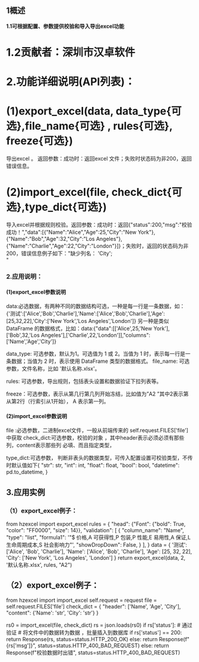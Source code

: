 ## **1概述**

**1.1可根据配置、参数提供校验和导入导出excel功能**

# **1.2贡献者：深圳市汉卓软件**

# 2.功能详细说明(API列表)：
# (1)export_excel(data, data_type{可选},file_name{可选} , rules{可选}, freeze{可选})
导出excel 。	   返回参数：成功时：返回excel 文件；失败时状态码为非200，返回错误信息。

# (2)import_excel(file, check_dict{可选},type_dict{可选})
导入excel并根据规则校验。返回参数：成功时：返回{"status":200,"msg":"校验成功！","data":[{"Name":"Alice","Age":25,"City":"New York"},{"Name":"Bob","Age":32,"City":"Los Angeles"},{"Name":"Charlie","Age":22,"City":"London"}]}；失败时，返回的状态码为非200，错误信息例子如下："缺少列名： 'City';<br>"


### 2.应用说明：
#### (1)export_excel参数说明
data:必选数据，有两种不同的数据结构可选，一种是每一行是一条数据，如：{'测试':['Alice','Bob','Charlie'],'Name':['Alice','Bob','Charlie'],'Age':[25,32,22],'City':['New York','Los Angeles','London']}
另一种是类似 DataFrame 的数据格式，比如：data:{"data":[['Alice',25,'New York'],['Bob',32,'Los Angeles'],['Charlie',22,'London']],"columns":['Name','Age','City']}

data_type: 可选参数，默认为1。可选值为 1 或 2。当值为 1 时，表示每一行是一条数据；当值为 2 时，表示使用 DataFrame 类型的数据格式。
file_name: 可选参数，文件名称，比如 '默认名称.xlsx'。

rules: 可选参数，导出规则，包括表头设置和数据验证下拉列表等。

freeze：可选参数，表示从第几行第几列开始冻结，比如值为”A2 ”其中2表示第从第2行（行索引从1开始）， A 表示第一列。

#### (2)import_excel参数说明

file :必选参数，二进制excel文件，一般从前端传来的 self.request.FILES['file'] 中获取
check_dict:可选参数，校验的对象 ，其中header表示必须必须有那些列，content表示那些列 必填、而且指定类型，

type_dict:可选参数，
判断非表头的数据类型，可传入配置设置可校验类型，不传时默认值如下{
            "str": str,
            "int": int,
            "float": float,
            "bool": bool,
            "datetime": pd.to_datetime,
        }

## 3.应用实例
### （1）export_excel例子：
from hzexcel import export_excel
rules = {
    "head": {"Font": {"bold": True, "color": "FF0000", "size": 14}},
    "validation": [
        {
            "column_name": "Name",
            "type": "list",
            "formula1": '"$ 价格,A 可获得性,P 包装,P 性能,E 易用性,A 保证,L 生命周期成本,S 社会影响力"',
            "showDropDown": False,
        }
    ],
}
data = {
    '测试': ['Alice', 'Bob', 'Charlie'],
    'Name': ['Alice', 'Bob', 'Charlie'],
    'Age': [25, 32, 22],
    'City': ['New York', 'Los Angeles', 'London']
}
return export_excel(data, 2, '默认名称.xlsx', rules, "A2")


## （2）export_excel例子：
from hzexcel import import_excel
self.request = request
file = self.request.FILES['file']
check_dict = {
    "header": ['Name', 'Age', 'City'],
    "content": {'Name': 'str', 'City': 'str'}
}

rs0 = import_excel(file, check_dict)
rs = json.loads(rs0)
if rs['status']:
    #  通过验证
    # 将文件中的数据转为数据 ，批量插入到数据库
    if rs['status'] == 200:
        return Response(rs, status=status.HTTP_200_OK)
    else:
        return Response(f"{rs['msg']}", status=status.HTTP_400_BAD_REQUEST)
else:
    return Response(f"校验数据时出错", status=status.HTTP_400_BAD_REQUEST)
